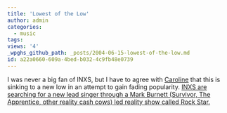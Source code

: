 ```yaml
---
title: 'Lowest of the Low'
author: admin
categories:
  - music
tags: 
views: '4'
_wpghs_github_path: _posts/2004-06-15-lowest-of-the-low.md
id: a22a0660-609a-4bed-b032-4c9fb48e0739
---
```

<p>I was never a big fan of INXS, but I have to agree with <a href="http://www.prolific.org/">Caroline</a> that this is sinking to a new low in an attempt to gain fading popularity.  <a href="http://edition.cnn.com/2004/SHOWBIZ/TV/06/15/music.inxs.reut/index.html">INXS are searching for a new lead singer through a Mark Burnett (Survivor, The Apprentice, other reality cash cows) led reality show called Rock Star.</a></p>
